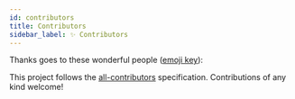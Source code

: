 ```yaml
---
id: contributors
title: Contributors
sidebar_label: ✨ Contributors
---
```


Thanks goes to these wonderful people ([emoji key][acek]):

This project follows the [all-contributors][ac] specification.
Contributions of any kind welcome!

[acek]: https://allcontributors.org/docs/en/emoji-key
[ac]: https://github.com/all-contributors/all-contributors

